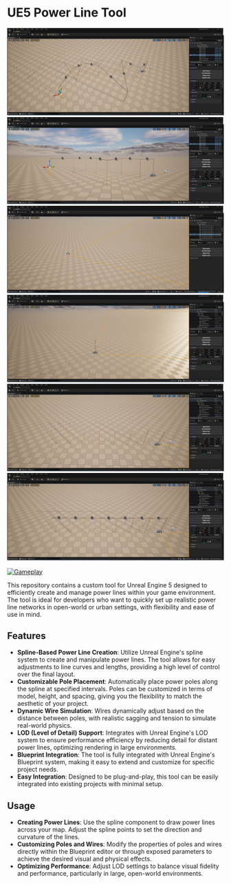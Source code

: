 # UE5 Power Line Tool
![Gameplay Screenshot](screenshots/tool5.png)
![Gameplay Screenshot](screenshots/tool6.png)
![Gameplay Screenshot](screenshots/tool1.png)
![Gameplay Screenshot](screenshots/tool2.png)
![Gameplay Screenshot](screenshots/tool3.png)
![Gameplay Screenshot](screenshots/tool4.png)


[![Gameplay](https://img.youtube.com/vi/TwC1k2bAPuM/maxresdefault.jpg)](https://youtu.be/L4eL2jCkxEs) 

This repository contains a custom tool for Unreal Engine 5 designed to efficiently create and manage power lines within your game environment. The tool is ideal for developers who want to quickly set up realistic power line networks in open-world or urban settings, with flexibility and ease of use in mind.

## Features

- **Spline-Based Power Line Creation**: Utilize Unreal Engine's spline system to create and manipulate power lines. The tool allows for easy adjustments to line curves and lengths, providing a high level of control over the final layout.
- **Customizable Pole Placement**: Automatically place power poles along the spline at specified intervals. Poles can be customized in terms of model, height, and spacing, giving you the flexibility to match the aesthetic of your project.
- **Dynamic Wire Simulation**: Wires dynamically adjust based on the distance between poles, with realistic sagging and tension to simulate real-world physics.
- **LOD (Level of Detail) Support**: Integrates with Unreal Engine's LOD system to ensure performance efficiency by reducing detail for distant power lines, optimizing rendering in large environments.
- **Blueprint Integration**: The tool is fully integrated with Unreal Engine's Blueprint system, making it easy to extend and customize for specific project needs.
- **Easy Integration**: Designed to be plug-and-play, this tool can be easily integrated into existing projects with minimal setup.

## Usage

- **Creating Power Lines**: Use the spline component to draw power lines across your map. Adjust the spline points to set the direction and curvature of the lines.
- **Customizing Poles and Wires**: Modify the properties of poles and wires directly within the Blueprint editor or through exposed parameters to achieve the desired visual and physical effects.
- **Optimizing Performance**: Adjust LOD settings to balance visual fidelity and performance, particularly in large, open-world environments.
